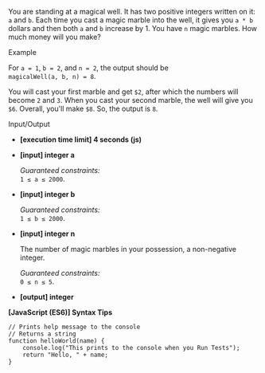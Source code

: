 You are standing at a magical well. It has two positive integers written on it: `a` and
`b`. Each time you cast a magic marble into the well, it gives you `a * b` dollars and
then both `a` and `b` increase by 1. You have `n` magic marbles. How much money will you
make?

Example

For `a = 1`, `b = 2`, and `n = 2`, the output should be  
`magicalWell(a, b, n) = 8`.

You will cast your first marble and get `$2`, after which the numbers will become `2` and
`3`. When you cast your second marble, the well will give you `$6`. Overall, you'll make
`$8`. So, the output is `8`.

Input/Output

- **\[execution time limit\] 4 seconds (js)**

- **\[input\] integer a**

  _Guaranteed constraints:_  
  `1 ≤ a ≤ 2000`.

- **\[input\] integer b**

  _Guaranteed constraints:_  
  `1 ≤ b ≤ 2000`.

- **\[input\] integer n**

  The number of magic marbles in your possession, a non-negative integer.

  _Guaranteed constraints:_  
  `0 ≤ n ≤ 5`.

- **\[output\] integer**

**\[JavaScript (ES6)\] Syntax Tips**

    // Prints help message to the console
    // Returns a string
    function helloWorld(name) {
        console.log("This prints to the console when you Run Tests");
        return "Hello, " + name;
    }
